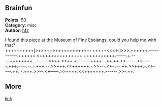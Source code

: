 ## Brainfun
**Points**: 50  
**Category**: misc  
**Author**: [hfz](https://github.com/hfz1337)

I found this piece at the Museum of Fine Esolangs, could you help me with that?  
++++++++++[>+>+++>+++++++>++++++++++<<<<-]>>>.++++++.-----------.++++++.<+++++++++++++++.+++++++++++.-----.+.---..++++++++...--.---.>>++.<<++.+.----.-.++++.-.++.++.>>-----.<<----.+++.----.--.-.+++.--.>>+++.<<++++++.-.>>---.<<--.--.++.>>+++.-.<<-----.++..-.+++.>>--.<<---.>>++++.<<+++++++.------.>>-.++.

## More
[link](https://ctf2022.unitedctf.ca/challenges#Brainfun-52)
